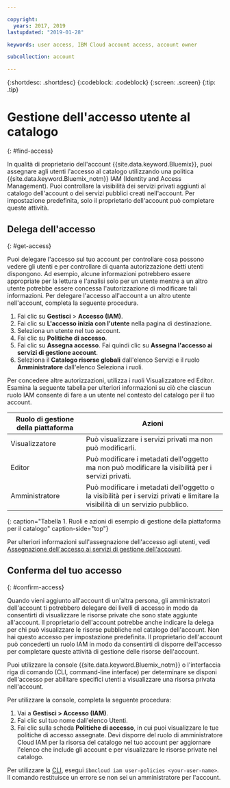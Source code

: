 ```yaml
---

copyright:
  years: 2017, 2019
lastupdated: "2019-01-28"

keywords: user access, IBM Cloud account access, account owner

subcollection: account

---
```


{:shortdesc: .shortdesc}
{:codeblock: .codeblock}
{:screen: .screen}
{:tip: .tip}

# Gestione dell'accesso utente al catalogo
{: #find-access}

In qualità di proprietario dell'account {{site.data.keyword.Bluemix}}, puoi assegnare agli utenti l'accesso al catalogo utilizzando una politica {{site.data.keyword.Bluemix_notm}} IAM (Identity and Access Management). Puoi controllare la visibilità dei servizi privati aggiunti al catalogo dell'account o dei servizi pubblici creati nell'account. Per impostazione predefinita, solo il proprietario dell'account può completare queste attività.

## Delega dell'accesso
{: #get-access}

Puoi delegare l'accesso sul tuo account per controllare cosa possono vedere gli utenti e per controllare di quanta autorizzazione detti utenti dispongono. Ad esempio, alcune informazioni potrebbero essere appropriate per la lettura e l'analisi solo per un utente mentre a un altro utente potrebbe essere concessa l'autorizzazione di modificare tali informazioni. Per delegare l'accesso all'account a un altro utente nell'account, completa la seguente procedura.

1. Fai clic su **Gestisci** > **Accesso (IAM)**.
2. Fai clic su **L'accesso inizia con l'utente** nella pagina di destinazione.
3. Seleziona un utente nel tuo account.
4. Fai clic su **Politiche di accesso**.
5. Fai clic su **Assegna accesso**. Fai quindi clic su **Assegna l'accesso ai servizi di gestione account**.
6. Seleziona il **Catalogo risorse globali** dall'elenco Servizi e il ruolo **Amministratore** dall'elenco Seleziona i ruoli.

Per concedere altre autorizzazioni, utilizza i ruoli Visualizzatore ed Editor. Esamina la seguente tabella per ulteriori informazioni su ciò che ciascun ruolo IAM consente di fare a un utente nel contesto del catalogo per il tuo account.

| Ruolo di gestione della piattaforma | Azioni                                                                                                     |
|--------------------------|-------------------------------------------------------------------------------------------------------------|
| Visualizzatore                   | Può visualizzare i servizi privati ma non può modificarli.                                                            |
| Editor                   | Può modificare i metadati dell'oggetto ma non può modificare la visibilità per i servizi privati.                                |
| Amministratore            | Può modificare i metadati dell'oggetto o la visibilità per i servizi privati e limitare la visibilità di un servizio pubblico.  |
{: caption="Tabella 1. Ruoli e azioni di esempio di gestione della piattaforma per il catalogo" caption-side="top"}

Per ulteriori informazioni sull'assegnazione dell'accesso agli utenti, vedi [Assegnazione dell'accesso ai servizi di gestione dell'account](/docs/iam?topic=iam-account-services).

## Conferma del tuo accesso
{: #confirm-access}

Quando vieni aggiunto all'account di un'altra persona, gli amministratori dell'account ti potrebbero delegare dei livelli di accesso in modo da consentirti di visualizzare le risorse private che sono state aggiunte all'account. Il proprietario dell'account potrebbe anche indicare la delega per chi può visualizzare le risorse pubbliche nel catalogo dell'account. Non hai questo accesso per impostazione predefinita. Il proprietario dell'account può concederti un ruolo IAM in modo da consentirti di disporre dell'accesso per completare queste attività di gestione delle risorse dell'account.

Puoi utilizzare la console {{site.data.keyword.Bluemix_notm}} o l'interfaccia riga di comando (CLI, command-line interface) per determinare se disponi dell'accesso per abilitare specifici utenti a visualizzare una risorsa privata nell'account.

Per utilizzare la console, completa la seguente procedura:

  1. Vai a **Gestisci > Accesso (IAM)**.
  2. Fai clic sul tuo nome dall'elenco Utenti.
  3. Fai clic sulla scheda **Politiche di accesso**, in cui puoi visualizzare le tue politiche di accesso assegnate. Devi disporre del ruolo di amministratore Cloud IAM per la risorsa del catalogo nel tuo account per aggiornare l'elenco che include gli account e per visualizzare le risorse private nel catalogo.


Per utilizzare la [CLI](/docs/cli/reference/ibmcloud?topic=cloud-cli-ibmcloud_commands_iam#ibmcloud_commands_iam), esegui `ibmcloud iam user-policies <your-user-name>`. Il comando restituisce un errore se non sei un amministratore per l'account.

